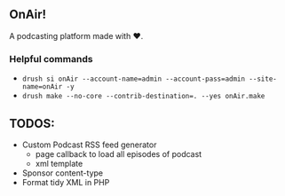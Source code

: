 ## OnAir!
A podcasting platform made with ♥.

### Helpful commands
  - `drush si onAir --account-name=admin --account-pass=admin --site-name=onAir -y`
  - `drush make --no-core --contrib-destination=. --yes onAir.make`

## TODOS:
  - Custom Podcast RSS feed generator
    - page callback to load all episodes of podcast
    - xml template
  - Sponsor content-type
  - Format tidy XML in PHP
